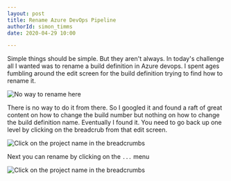 ```yaml
---
layout: post
title: Rename Azure DevOps Pipeline
authorId: simon_timms
date: 2020-04-29 10:00

---
```


Simple things should be simple. But they aren't always. In today's challenge all I wanted was to rename a build definition in Azure devops. I spent ages fumbling around the edit screen for the build definition trying to find how to rename it. 

![No way to rename here](/images/renamePipeline/editscreen.png)

There is no way to do it from there. So I googled it and found a raft of great content on how to change the build number but nothing on how to change the build definition name. Eventually I found it. You need to go back up one level by clicking on the breadcrub from that edit screen.

![Click on the project name in the breadcrumbs](/images/renamePipeline/click1.png)

Next you can rename by clicking on the `...` menu

![Click on the project name in the breadcrumbs](/images/renamePipeline/click2.png)